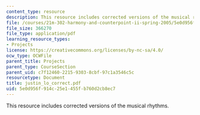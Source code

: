 ```yaml
---
content_type: resource
description: This resource includes corrected versions of the musical rhythms.
file: /courses/21m-302-harmony-and-counterpoint-ii-spring-2005/5e0d956f914c25e1455fb760d2cb8ec7_justin_lo_correct.pdf
file_size: 366270
file_type: application/pdf
learning_resource_types:
- Projects
license: https://creativecommons.org/licenses/by-nc-sa/4.0/
ocw_type: OCWFile
parent_title: Projects
parent_type: CourseSection
parent_uid: c7f12460-2215-9303-8cbf-97c1a3546c5c
resourcetype: Document
title: justin_lo_correct.pdf
uid: 5e0d956f-914c-25e1-455f-b760d2cb8ec7
---
```

This resource includes corrected versions of the musical rhythms.